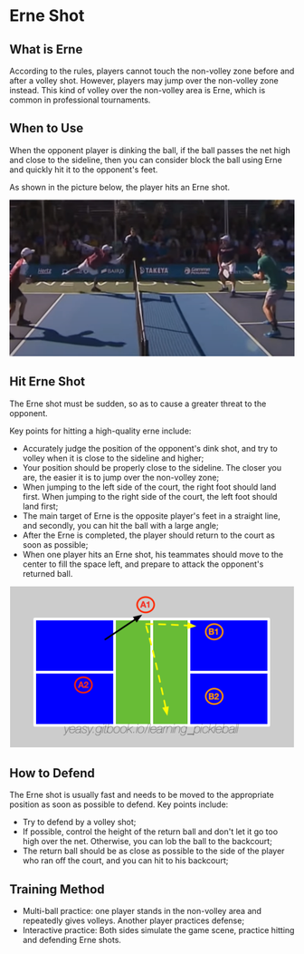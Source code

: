 # Erne Shot

## What is Erne

According to the rules, players cannot touch the non-volley zone before and after a volley shot. However, players may jump over the non-volley zone instead. This kind of volley over the non-volley area is Erne, which is common in professional tournaments.

## When to Use

When the opponent player is dinking the ball, if the ball passes the net high and close to the sideline, then you can consider block the ball using Erne and quickly hit it to the opponent's feet.

As shown in the picture below, the player hits an Erne shot.

![Erne Shot](_images/erne-shot.png)

## Hit Erne Shot

The Erne shot must be sudden, so as to cause a greater threat to the opponent.

Key points for hitting a high-quality erne include:

* Accurately judge the position of the opponent's dink shot, and try to volley when it is close to the sideline and higher;
* Your position should be properly close to the sideline. The closer you are, the easier it is to jump over the non-volley zone;
* When jumping to the left side of the court, the right foot should land first. When jumping to the right side of the court, the left foot should land first;
* The main target of Erne is the opposite player's feet in a straight line, and secondly, you can hit the ball with a large angle;
* After the Erne is completed, the player should return to the court as soon as possible;
* When one player hits an Erne shot, his teammates should move to the center to fill the space left, and prepare to attack the opponent's returned ball.

![Erne Shot Targets](_images/erne-target.png)

## How to Defend

The Erne shot is usually fast and needs to be moved to the appropriate position as soon as possible to defend. Key points include:

* Try to defend by a volley shot;
* If possible, control the height of the return ball and don't let it go too high over the net. Otherwise, you can lob the ball to the backcourt;
* The return ball should be as close as possible to the side of the player who ran off the court, and you can hit to his backcourt;

## Training Method

* Multi-ball practice: one player stands in the non-volley area and repeatedly gives volleys. Another player practices defense;
* Interactive practice: Both sides simulate the game scene, practice hitting and defending Erne shots.
